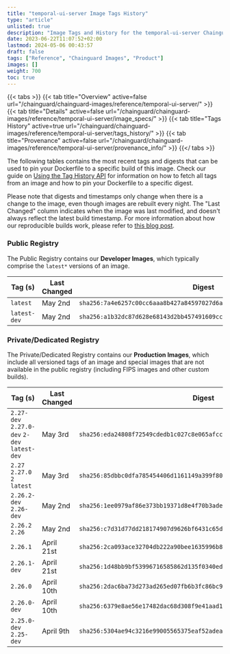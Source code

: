 ```yaml
---
title: "temporal-ui-server Image Tags History"
type: "article"
unlisted: true
description: "Image Tags and History for the temporal-ui-server Chainguard Image"
date: 2023-06-22T11:07:52+02:00
lastmod: 2024-05-06 00:43:57
draft: false
tags: ["Reference", "Chainguard Images", "Product"]
images: []
weight: 700
toc: true
---
```


{{< tabs >}}
{{< tab title="Overview" active=false url="/chainguard/chainguard-images/reference/temporal-ui-server/" >}}
{{< tab title="Details" active=false url="/chainguard/chainguard-images/reference/temporal-ui-server/image_specs/" >}}
{{< tab title="Tags History" active=true url="/chainguard/chainguard-images/reference/temporal-ui-server/tags_history/" >}}
{{< tab title="Provenance" active=false url="/chainguard/chainguard-images/reference/temporal-ui-server/provenance_info/" >}}
{{</ tabs >}}

The following tables contains the most recent tags and digests that can be used to pin your Dockerfile to a specific build of this image. Check our guide on [Using the Tag History API](/chainguard/chainguard-images/using-the-tag-history-api/) for information on how to fetch all tags from an image and how to pin your Dockerfile to a specific digest.

Please note that digests and timestamps only change when there is a change to the image, even though images are rebuilt every night. The "Last Changed" column indicates when the image was last modified, and doesn't always reflect the latest build timestamp. For more information about how our reproducible builds work, please refer to [this blog post](https://www.chainguard.dev/unchained/reproducing-chainguards-reproducible-image-builds).

### Public Registry
The Public Registry contains our **Developer Images**, which typically comprise the `latest*` versions of an image.

| Tag (s)       | Last Changed | Digest                                                                    |
|---------------|--------------|---------------------------------------------------------------------------|
|  `latest`     | May 2nd      | `sha256:7a4e6257c00cc6aaa8b427a84597027d6a9453cfa84254a979be196cb54f8f99` |
|  `latest-dev` | May 2nd      | `sha256:a1b32dc87d628e68143d2bb457491609cc3567ae8d96b55c4652d3e8f4250163` |


### Private/Dedicated Registry
The Private/Dedicated Registry contains our **Production Images**, which include all versioned tags of an image and special images that are not available in the public registry (including FIPS images and other custom builds).

| Tag (s)                                       | Last Changed | Digest                                                                    |
|-----------------------------------------------|--------------|---------------------------------------------------------------------------|
|  `2.27-dev` `2.27.0-dev` `2-dev` `latest-dev` | May 3rd      | `sha256:eda24808f72549cdedb1c027c8e065afcc869282fa0ec83c9d933ed6419e636e` |
|  `2.27` `2.27.0` `2` `latest`                 | May 3rd      | `sha256:85dbbc0dfa785454406d1161149a399f804e942bc415963f15d53ad492172227` |
|  `2.26.2-dev` `2.26-dev`                      | May 2nd      | `sha256:1ee0979af86e373bb19371d8e4f70b3adeae8929f0c0b905eb0ec6db7534dbf0` |
|  `2.26.2` `2.26`                              | May 2nd      | `sha256:c7d31d77dd218174907d9626bf6431c65d41767b77594dc4f1631d66e7249015` |
|  `2.26.1`                                     | April 21st   | `sha256:2ca093ace32704db222a90bee1635996b8ef8dc9c55caacd6fadc1ffc48627c3` |
|  `2.26.1-dev`                                 | April 21st   | `sha256:1d48bb9bf53996716585862d135f0340ed8cd9e50f87f1fe852958c38981ff2d` |
|  `2.26.0`                                     | April 10th   | `sha256:2dac6ba73d273ad265ed07fb6b3fc86bc91448849c9b2bd03e6e7a3f99c6f204` |
|  `2.26.0-dev`                                 | April 10th   | `sha256:6379e8ae56e17482dac68d308f9e41aad192b506d464509001ec5ea1c7ea56eb` |
|  `2.25.0-dev` `2.25-dev`                      | April 9th    | `sha256:5304ae94c3216e99005565375eaf52adea64387418e4acd97b216516a82235e7` |

